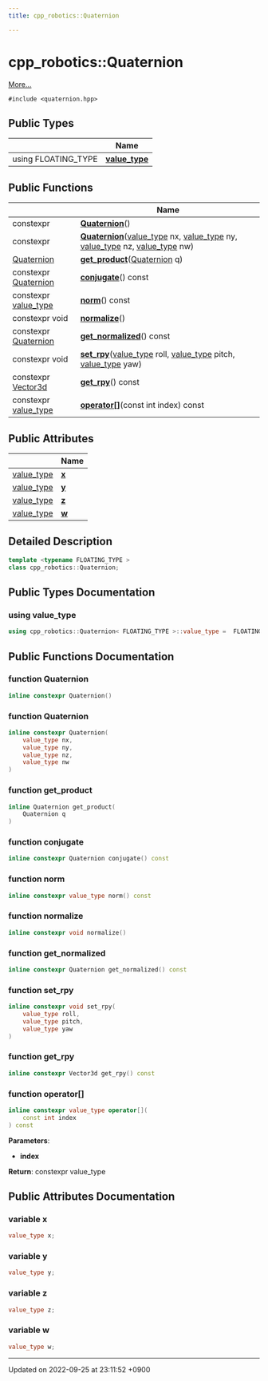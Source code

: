 ```yaml
---
title: cpp_robotics::Quaternion

---
```


# cpp_robotics::Quaternion



 [More...](#detailed-description)


`#include <quaternion.hpp>`

## Public Types

|                | Name           |
| -------------- | -------------- |
| using FLOATING_TYPE | **[value_type](/cpp_robotics_core/doxybook/Classes/structcpp__robotics_1_1Quaternion/#using-value-type)**  |

## Public Functions

|                | Name           |
| -------------- | -------------- |
| constexpr | **[Quaternion](/cpp_robotics_core/doxybook/Classes/structcpp__robotics_1_1Quaternion/#function-quaternion)**() |
| constexpr | **[Quaternion](/cpp_robotics_core/doxybook/Classes/structcpp__robotics_1_1Quaternion/#function-quaternion)**([value_type](/cpp_robotics_core/doxybook/Classes/structcpp__robotics_1_1Quaternion/#using-value-type) nx, [value_type](/cpp_robotics_core/doxybook/Classes/structcpp__robotics_1_1Quaternion/#using-value-type) ny, [value_type](/cpp_robotics_core/doxybook/Classes/structcpp__robotics_1_1Quaternion/#using-value-type) nz, [value_type](/cpp_robotics_core/doxybook/Classes/structcpp__robotics_1_1Quaternion/#using-value-type) nw) |
| [Quaternion](/cpp_robotics_core/doxybook/Classes/structcpp__robotics_1_1Quaternion/) | **[get_product](/cpp_robotics_core/doxybook/Classes/structcpp__robotics_1_1Quaternion/#function-get-product)**([Quaternion](/cpp_robotics_core/doxybook/Classes/structcpp__robotics_1_1Quaternion/) q) |
| constexpr [Quaternion](/cpp_robotics_core/doxybook/Classes/structcpp__robotics_1_1Quaternion/) | **[conjugate](/cpp_robotics_core/doxybook/Classes/structcpp__robotics_1_1Quaternion/#function-conjugate)**() const |
| constexpr [value_type](/cpp_robotics_core/doxybook/Classes/structcpp__robotics_1_1Quaternion/#using-value-type) | **[norm](/cpp_robotics_core/doxybook/Classes/structcpp__robotics_1_1Quaternion/#function-norm)**() const |
| constexpr void | **[normalize](/cpp_robotics_core/doxybook/Classes/structcpp__robotics_1_1Quaternion/#function-normalize)**() |
| constexpr [Quaternion](/cpp_robotics_core/doxybook/Classes/structcpp__robotics_1_1Quaternion/) | **[get_normalized](/cpp_robotics_core/doxybook/Classes/structcpp__robotics_1_1Quaternion/#function-get-normalized)**() const |
| constexpr void | **[set_rpy](/cpp_robotics_core/doxybook/Classes/structcpp__robotics_1_1Quaternion/#function-set-rpy)**([value_type](/cpp_robotics_core/doxybook/Classes/structcpp__robotics_1_1Quaternion/#using-value-type) roll, [value_type](/cpp_robotics_core/doxybook/Classes/structcpp__robotics_1_1Quaternion/#using-value-type) pitch, [value_type](/cpp_robotics_core/doxybook/Classes/structcpp__robotics_1_1Quaternion/#using-value-type) yaw) |
| constexpr [Vector3d](/cpp_robotics_core/doxybook/Namespaces/namespacecpp__robotics/#using-vector3d) | **[get_rpy](/cpp_robotics_core/doxybook/Classes/structcpp__robotics_1_1Quaternion/#function-get-rpy)**() const |
| constexpr [value_type](/cpp_robotics_core/doxybook/Classes/structcpp__robotics_1_1Quaternion/#using-value-type) | **[operator[]](/cpp_robotics_core/doxybook/Classes/structcpp__robotics_1_1Quaternion/#function-operator[])**(const int index) const |

## Public Attributes

|                | Name           |
| -------------- | -------------- |
| [value_type](/cpp_robotics_core/doxybook/Classes/structcpp__robotics_1_1Quaternion/#using-value-type) | **[x](/cpp_robotics_core/doxybook/Classes/structcpp__robotics_1_1Quaternion/#variable-x)**  |
| [value_type](/cpp_robotics_core/doxybook/Classes/structcpp__robotics_1_1Quaternion/#using-value-type) | **[y](/cpp_robotics_core/doxybook/Classes/structcpp__robotics_1_1Quaternion/#variable-y)**  |
| [value_type](/cpp_robotics_core/doxybook/Classes/structcpp__robotics_1_1Quaternion/#using-value-type) | **[z](/cpp_robotics_core/doxybook/Classes/structcpp__robotics_1_1Quaternion/#variable-z)**  |
| [value_type](/cpp_robotics_core/doxybook/Classes/structcpp__robotics_1_1Quaternion/#using-value-type) | **[w](/cpp_robotics_core/doxybook/Classes/structcpp__robotics_1_1Quaternion/#variable-w)**  |

## Detailed Description

```cpp
template <typename FLOATING_TYPE >
class cpp_robotics::Quaternion;
```

## Public Types Documentation

### using value_type

```cpp
using cpp_robotics::Quaternion< FLOATING_TYPE >::value_type =  FLOATING_TYPE;
```


## Public Functions Documentation

### function Quaternion

```cpp
inline constexpr Quaternion()
```


### function Quaternion

```cpp
inline constexpr Quaternion(
    value_type nx,
    value_type ny,
    value_type nz,
    value_type nw
)
```


### function get_product

```cpp
inline Quaternion get_product(
    Quaternion q
)
```


### function conjugate

```cpp
inline constexpr Quaternion conjugate() const
```


### function norm

```cpp
inline constexpr value_type norm() const
```


### function normalize

```cpp
inline constexpr void normalize()
```


### function get_normalized

```cpp
inline constexpr Quaternion get_normalized() const
```


### function set_rpy

```cpp
inline constexpr void set_rpy(
    value_type roll,
    value_type pitch,
    value_type yaw
)
```


### function get_rpy

```cpp
inline constexpr Vector3d get_rpy() const
```


### function operator[]

```cpp
inline constexpr value_type operator[](
    const int index
) const
```


**Parameters**: 

  * **index** 


**Return**: constexpr value_type 

## Public Attributes Documentation

### variable x

```cpp
value_type x;
```


### variable y

```cpp
value_type y;
```


### variable z

```cpp
value_type z;
```


### variable w

```cpp
value_type w;
```


-------------------------------

Updated on 2022-09-25 at 23:11:52 +0900